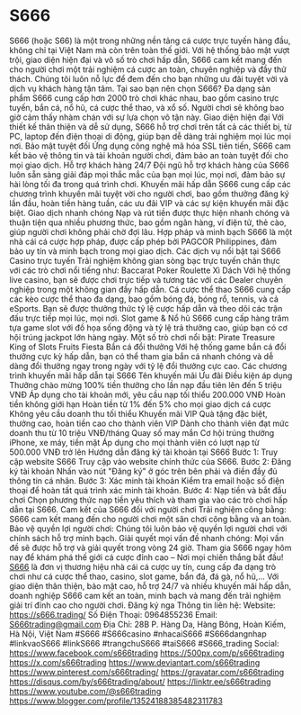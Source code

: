 # S666
S666 (hoặc S66) là một trong những nền tảng cá cược trực tuyến hàng đầu, không chỉ tại Việt Nam mà còn trên toàn thế giới. Với hệ thống bảo mật vượt trội, giao diện hiện đại và vô số trò chơi hấp dẫn, S666 cam kết mang đến cho người chơi một trải nghiệm cá cược an toàn, chuyên nghiệp và đầy thử thách. Chúng tôi luôn nỗ lực để đem đến cho bạn những ưu đãi tuyệt vời và dịch vụ khách hàng tận tâm.
Tại sao bạn nên chọn S666?
Đa dạng sản phẩm
S666 cung cấp hơn 2000 trò chơi khác nhau, bao gồm casino trực tuyến, bắn cá, nổ hũ, cá cược thể thao, và xổ số. Người chơi sẽ không bao giờ cảm thấy nhàm chán với sự lựa chọn vô tận này.
Giao diện hiện đại
Với thiết kế thân thiện và dễ sử dụng, S666 hỗ trợ chơi trên tất cả các thiết bị, từ PC, laptop đến điện thoại di động, giúp bạn dễ dàng trải nghiệm mọi lúc mọi nơi.
Bảo mật tuyệt đối
Ứng dụng công nghệ mã hóa SSL tiên tiến, S666 cam kết bảo vệ thông tin và tài khoản người chơi, đảm bảo an toàn tuyệt đối cho mọi giao dịch.
Hỗ trợ khách hàng 24/7
Đội ngũ hỗ trợ khách hàng của S666 luôn sẵn sàng giải đáp mọi thắc mắc của bạn mọi lúc, mọi nơi, đảm bảo sự hài lòng tối đa trong quá trình chơi.
Khuyến mãi hấp dẫn
S666 cung cấp các chương trình khuyến mãi tuyệt vời cho người chơi, bao gồm thưởng đăng ký lần đầu, hoàn tiền hàng tuần, các ưu đãi VIP và các sự kiện khuyến mãi đặc biệt.
Giao dịch nhanh chóng
Nạp và rút tiền được thực hiện nhanh chóng và thuận tiện qua nhiều phương thức, bao gồm ngân hàng, ví điện tử, thẻ cào, giúp người chơi không phải chờ đợi lâu.
Hợp pháp và minh bạch
S666 là một nhà cái cá cược hợp pháp, được cấp phép bởi PAGCOR Philippines, đảm bảo uy tín và minh bạch trong mọi giao dịch.
Các dịch vụ nổi bật tại S666
Casino trực tuyến
Trải nghiệm không gian sòng bạc trực tuyến chân thực với các trò chơi nổi tiếng như:
Baccarat
Poker
Roulette
Xì Dách
Với hệ thống live casino, bạn sẽ được chơi trực tiếp và tương tác với các Dealer chuyên nghiệp trong một không gian đầy hấp dẫn.
Cá cược thể thao
S666 cung cấp các kèo cược thể thao đa dạng, bao gồm bóng đá, bóng rổ, tennis, và cả eSports. Bạn sẽ được thưởng thức tỷ lệ cược hấp dẫn và theo dõi các trận đấu trực tiếp mọi lúc, mọi nơi.
Slot game & Nổ hũ
S666 cung cấp hàng trăm tựa game slot với đồ họa sống động và tỷ lệ trả thưởng cao, giúp bạn có cơ hội trúng jackpot lớn hàng ngày.
Một số trò chơi nổi bật:
Pirate Treasure
King of Slots
Fruits Fiesta
Bắn cá đổi thưởng
Với hệ thống game bắn cá đổi thưởng cực kỳ hấp dẫn, bạn có thể tham gia bắn cá nhanh chóng và dễ dàng đổi thưởng ngay trong ngày với tỷ lệ đổi thưởng cực cao.
Các chương trình khuyến mãi hấp dẫn tại S666
Tên khuyến mãi
Ưu đãi
Điều kiện áp dụng
Thưởng chào mừng
100% tiền thưởng cho lần nạp đầu tiên lên đến 5 triệu VNĐ
Áp dụng cho tài khoản mới, yêu cầu nạp tối thiểu 200.000 VNĐ
Hoàn tiền không giới hạn
Hoàn tiền từ 1% đến 5% cho mọi giao dịch cá cược
Không yêu cầu doanh thu tối thiểu
Khuyến mãi VIP
Quà tặng đặc biệt, thưởng cao, hoàn tiền cao cho thành viên VIP
Dành cho thành viên đạt mức doanh thu từ 10 triệu VNĐ/tháng
Quay số may mắn
Cơ hội trúng thưởng iPhone, xe máy, tiền mặt
Áp dụng cho mọi thành viên có lượt nạp từ 500.000 VNĐ trở lên
Hướng dẫn đăng ký tài khoản tại S666
Bước 1: Truy cập website S666
Truy cập vào website chính thức của S666.
Bước 2: Đăng ký tài khoản
Nhấn vào nút "Đăng ký" ở góc trên bên phải và điền đầy đủ thông tin cá nhân.
Bước 3: Xác minh tài khoản
Kiểm tra email hoặc số điện thoại để hoàn tất quá trình xác minh tài khoản.
Bước 4: Nạp tiền và bắt đầu chơi
Chọn phương thức nạp tiền yêu thích và tham gia vào các trò chơi hấp dẫn tại S666.
Cam kết của S666 đối với người chơi
Trải nghiệm công bằng: S666 cam kết mang đến cho người chơi một sân chơi công bằng và an toàn.
Bảo vệ quyền lợi người chơi: Chúng tôi luôn bảo vệ quyền lợi người chơi với chính sách hỗ trợ minh bạch.
Giải quyết mọi vấn đề nhanh chóng: Mọi vấn đề sẽ được hỗ trợ và giải quyết trong vòng 24 giờ.
Tham gia S666 ngay hôm nay để khám phá thế giới cá cược đỉnh cao – Nơi mọi chiến thắng bắt đầu!
[S666](https://s666.trading/) là đơn vị thương hiệu nhà cái cá cược uy tín, cung cấp đa dạng trò chơi như cá cược thể thao, casino, slot game, bắn đá, đá gà, nổ hũ,... Với giao diện thân thiện, bảo mật cao, hỗ trợ 24/7 và nhiều khuyến mãi hấp dẫn, doanh nghiệp S666 cam kết an toàn, minh bạch và mang đến trải nghiệm giải trí đỉnh cao cho người chơi. Đăng ký nga
Thông tin liên hệ:
Website: https://s666.trading/
Số Điện Thoại: 0964855236
Email: S666trading@gmail.com
Địa Chỉ: 28B P. Hàng Da, Hàng Bông, Hoàn Kiếm, Hà Nội, Việt Nam
#S666 #S666casino #nhacaiS666 #S666dangnhap #linkvaoS666 #linkS666 #trangchuS666 #taiS666 #S666_trading
Social:
https://www.facebook.com/s666trading
https://500px.com/p/s666trading
https://x.com/s666trading
https://www.deviantart.com/s666trading
https://www.pinterest.com/s666trading/
https://gravatar.com/s666trading
https://disqus.com/by/s666trading/about/
https://linktr.ee/s666trading
https://www.youtube.com/@s666trading
https://www.blogger.com/profile/13524188385482311783